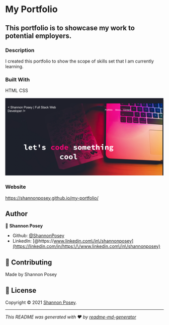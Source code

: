 # My Portfolio

## This portfolio is to showcase my work to potential employers.

### Description
I created this portfolio to show the scope of skills set that I am currently learning.  

### Built With
HTML
CSS

![marketing demo](./assets/img/portfolio.png)

### Website
https://shannonposey.github.io/my-portfolio/

## Author

👤 **Shannon Posey**

* Github: [@ShannonPosey](https://github.com/ShannonPosey)
* LinkedIn: [@https:\/\/www.linkedin.com\/in\/shannonposey](https://linkedin.com/in/https:\/\/www.linkedin.com\/in\/shannonposey)

## 🤝 Contributing

Made by Shannon Posey

## 📝 License

Copyright © 2021 [Shannon Posey](https://github.com/ShannonPosey).<br />

***
_This README was generated with ❤️ by [readme-md-generator](https://github.com/kefranabg/readme-md-generator)_
